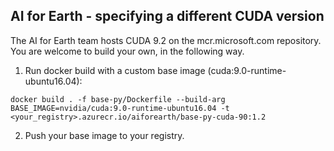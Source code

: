 ## AI for Earth - specifying a different CUDA version
The AI for Earth team hosts CUDA 9.2 on the mcr.microsoft.com repository. You are welcome to build your own, in the following way.

1. Run docker build with a custom base image (cuda:9.0-runtime-ubuntu16.04):
```
docker build . -f base-py/Dockerfile --build-arg BASE_IMAGE=nvidia/cuda:9.0-runtime-ubuntu16.04 -t <your_registry>.azurecr.io/aiforearth/base-py-cuda-90:1.2
```
2. Push your base image to your registry.